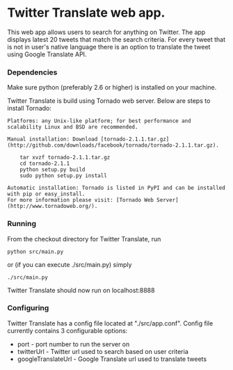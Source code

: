 Twitter Translate web app.
===

This web app allows users to search for anything on Twitter. The app displays latest 20 tweets that match the search criteria. For every tweet that is not in user's native language there is an option to translate the tweet using Google Translate API.

### Dependencies
Make sure python (preferably 2.6 or higher) is installed on your machine.

Twitter Translate is build using Tornado web server. Below are steps to install Tornado:

    Platforms: any Unix-like platform; for best performance and scalability Linux and BSD are recommended.

    Manual installation: Download [tornado-2.1.1.tar.gz](http://github.com/downloads/facebook/tornado/tornado-2.1.1.tar.gz).

        tar xvzf tornado-2.1.1.tar.gz
        cd tornado-2.1.1
        python setup.py build
        sudo python setup.py install

    Automatic installation: Tornado is listed in PyPI and can be installed with pip or easy_install.
    For more information please visit: [Tornado Web Server](http://www.tornadoweb.org/).

### Running

From the checkout directory for Twitter Translate, run

    python src/main.py

or (if you can execute ./src/main.py) simply

    ./src/main.py

Twitter Translate should now run on localhost:8888

### Configuring
Twitter Translate has a config file located at "./src/app.conf". Config file currently contains 3 configurable options:

  - port - port number to run the server on
  - twitterUrl - Twitter url used to search based on user criteria
  - googleTranslateUrl - Google Translate url used to translate tweets